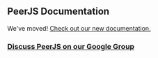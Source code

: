 ## PeerJS Documentation

We've moved! <a href="https://peerjs.com/docs">Check out our new
documentation.</a>

### [Discuss PeerJS on our Google Group](https://groups.google.com/forum/?fromgroups#!forum/peerjs)
